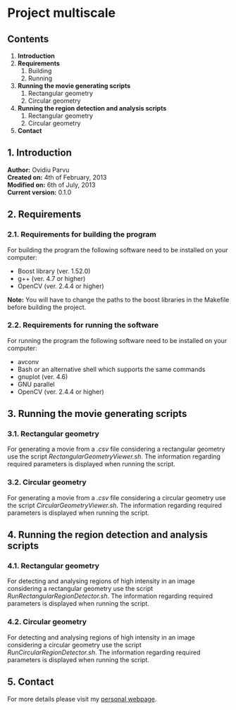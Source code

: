 Project multiscale
==========

## Contents

1. **Introduction**
2. **Requirements**
    1. Building
    2. Running
3. **Running the movie generating scripts** 
    1. Rectangular geometry
    2. Circular geometry
4. **Running the region detection and analysis scripts**
    1. Rectangular geometry
    2. Circular geometry
5. **Contact**

## 1. Introduction

**Author:** Ovidiu Parvu                                                        
**Created on:** 4th of February, 2013                                           
**Modified on:** 6th of July, 2013                                          
**Current version:** 0.1.0

## 2. Requirements
   
### 2.1. Requirements for building the program

For building the program the following software need to be installed on your
computer:
* Boost library (ver. 1.52.0)
* g++ (ver. 4.7 or higher)
* OpenCV (ver. 2.4.4 or higher)

__Note:__ You will have to change the paths to the boost libraries in the Makefile before building the project.

### 2.2. Requirements for running the software

For running the program the following software need to be installed on your
computer:
* avconv
* Bash or an alternative shell which supports the same commands
* gnuplot (ver. 4.6)
* GNU parallel
* OpenCV (ver. 2.4.4 or higher)

## 3. Running the movie generating scripts
   
### 3.1. Rectangular geometry

For generating a movie from a _.csv_ file considering a rectangular geometry use the script _RectangularGeometryViewer.sh_. The information regarding required parameters is displayed when running the script.

### 3.2. Circular geometry

For generating a movie from a _.csv_ file considering a circular geometry use the script _CircularGeometryViewer.sh_. The information regarding required parameters is displayed when running the script.

## 4. Running the region detection and analysis scripts
   
### 4.1. Rectangular geometry

For detecting and analysing regions of high intensity in an image considering a rectangular geometry use the script _RunRectangularRegionDetector.sh_. The information regarding required parameters is displayed when running the script.

### 4.2. Circular geometry

For detecting and analysing regions of high intensity in an image considering a circular geometry use the script _RunCircularRegionDetector.sh_. The information regarding required parameters is displayed when running the script.

## 5. Contact

For more details please visit my [personal webpage](http://brunel.ac.uk/~cspgoop).

